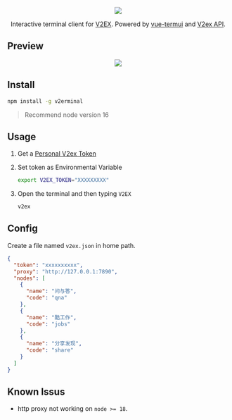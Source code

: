 <p align="center">
 <img src="https://cdn.jsdelivr.net/gh/yuyinws/static@master/2022/11/upgit_20221115_1668520164.png"/>
</p>


<p align="center">
  Interactive terminal client for  <a href="https://v2ex.com">V2EX</a>. Powered by <a href="https://github.com/vue-terminal/vue-termui">vue-termui</a> and <a href="https://www.v2ex.com/help/api">V2ex API</a>.
</p>



## Preview
<p align="center">
 <img src="https://cdn.jsdelivr.net/gh/yuyinws/static@master/2022/11/upgit_20221115_1668521573.gif?"/>
</p>



## Install

```sh
npm install -g v2erminal
```

> Recommend node version 16

## Usage

1. Get a  [Personal V2ex Token](https://www.v2ex.com/settings/tokens)

2. Set token as Environmental Variable

   ```bash
   export V2EX_TOKEN="XXXXXXXXX"
   ```

3. Open the terminal and then typing `V2EX`

   ```bash
   v2ex
   ```

## Config

Create a file named `v2ex.json` in home path.

```json
{
  "token": "xxxxxxxxxx",
  "proxy": "http://127.0.0.1:7890",
  "nodes": [
    {
      "name": "问与答",
      "code": "qna"
    },
    {
      "name": "酷工作",
      "code": "jobs"
    },
    {
      "name": "分享发现",
      "code": "share"
    }
  ]
}

```



## Known Issus

- http proxy not working on `node >= 18`. 
